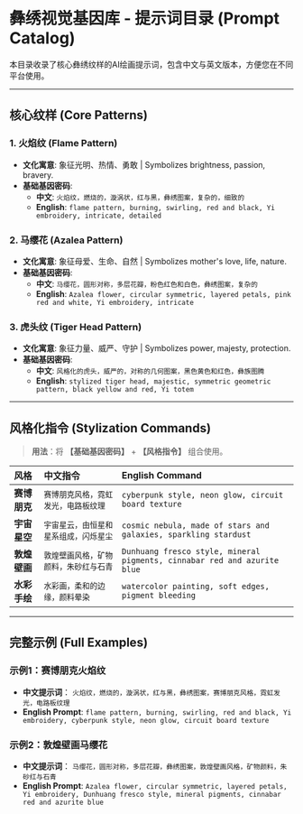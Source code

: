 # 彝绣视觉基因库 - 提示词目录 (Prompt Catalog)

本目录收录了核心彝绣纹样的AI绘画提示词，包含中文与英文版本，方便您在不同平台使用。

---

## 核心纹样 (Core Patterns)

### 1. 火焰纹 (Flame Pattern)
- **文化寓意**: 象征光明、热情、勇敢 | Symbolizes brightness, passion, bravery.
- **基础基因密码**:
  - **中文**: `火焰纹，燃烧的，漩涡状，红与黑，彝绣图案，复杂的，细致的`
  - **English**: `flame pattern, burning, swirling, red and black, Yi embroidery, intricate, detailed`

### 2. 马缨花 (Azalea Pattern)
- **文化寓意**: 象征母爱、生命、自然 | Symbolizes mother's love, life, nature.
- **基础基因密码**:
  - **中文**: `马缨花，圆形对称，多层花瓣，粉色红色和白色，彝绣图案，复杂的`
  - **English**: `Azalea flower, circular symmetric, layered petals, pink red and white, Yi embroidery, intricate`

### 3. 虎头纹 (Tiger Head Pattern)
- **文化寓意**: 象征力量、威严、守护 | Symbolizes power, majesty, protection.
- **基础基因密码**:
  - **中文**: `风格化的虎头，威严的，对称的几何图案，黑色黄色和红色，彝族图腾`
  - **English**: `stylized tiger head, majestic, symmetric geometric pattern, black yellow and red, Yi totem`

---

## 风格化指令 (Stylization Commands)

> **用法**：将 **【基础基因密码】** + **【风格指令】** 组合使用。

| 风格 | 中文指令 | English Command |
| :--- | :--- | :--- |
| **赛博朋克** | `赛博朋克风格，霓虹发光，电路板纹理` | `cyberpunk style, neon glow, circuit board texture` |
| **宇宙星空** | `宇宙星云，由恒星和星系组成，闪烁星尘` | `cosmic nebula, made of stars and galaxies, sparkling stardust` |
| **敦煌壁画** | `敦煌壁画风格，矿物颜料，朱砂红与石青` | `Dunhuang fresco style, mineral pigments, cinnabar red and azurite blue` |
| **水彩手绘** | `水彩画，柔和的边缘，颜料晕染` | `watercolor painting, soft edges, pigment bleeding` |

---

## 完整示例 (Full Examples)

### 示例1：赛博朋克火焰纹
- **中文提示词**： `火焰纹，燃烧的，漩涡状，红与黑，彝绣图案，赛博朋克风格，霓虹发光，电路板纹理`
- **English Prompt**: `flame pattern, burning, swirling, red and black, Yi embroidery, cyberpunk style, neon glow, circuit board texture`

### 示例2：敦煌壁画马缨花
- **中文提示词**： `马缨花，圆形对称，多层花瓣，彝绣图案，敦煌壁画风格，矿物颜料，朱砂红与石青`
- **English Prompt**: `Azalea flower, circular symmetric, layered petals, Yi embroidery, Dunhuang fresco style, mineral pigments, cinnabar red and azurite blue`